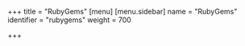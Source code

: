 +++
title = "RubyGems"
[menu]
[menu.sidebar]
name = "RubyGems"
identifier = "rubygems"
weight = 700

+++
